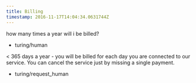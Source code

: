 ```yaml
---
title: Billing
timestamp: 2016-11-17T14:04:34.0631744Z
---
```


how many times a year will i be billed?
* turing/human

< 365 days a year - you will be billed for each day you are connected to our service. You can cancel the service just by missing a single payment.
* turing/request_human
